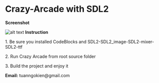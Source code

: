 # Crazy-Arcade with SDL2

<b>Screenshot</b>

![alt text](http://i.imgur.com/6nKz7ki.png)
<b>Instruction</b>
<p>1. Be sure you installed CodeBlocks and SDL2-SDL2_image-SDL2-mixer-SDL2-ttf</p>
<p>2. Run Crazy Arcade from root source folder</p>
<p>3. Build the project and enjoy it</p>
<b>Email:</b> tuanngokien@gmail.com
